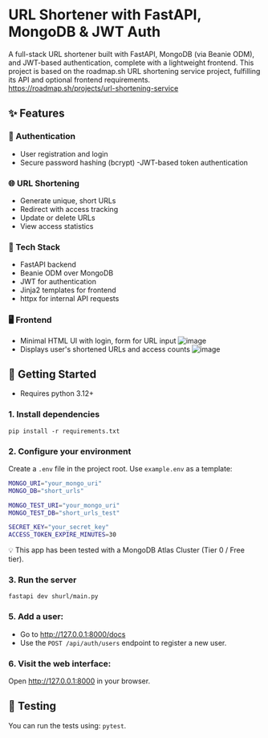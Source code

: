 # URL Shortener with FastAPI, MongoDB & JWT Auth
A full-stack URL shortener built with FastAPI, MongoDB (via Beanie ODM), and JWT-based authentication, complete with a lightweight frontend. This project is based on the roadmap.sh URL shortening service project, fulfilling its API and optional frontend requirements.   
https://roadmap.sh/projects/url-shortening-service

## ✨ Features

### 🔐 Authentication
- User registration and login
- Secure password hashing (bcrypt)
-JWT-based token authentication

### 🌐 URL Shortening
- Generate unique, short URLs
- Redirect with access tracking
- Update or delete URLs
- View access statistics

### 🧠 Tech Stack
- FastAPI backend
- Beanie ODM over MongoDB
- JWT for authentication
- Jinja2 templates for frontend
- httpx for internal API requests

### 🖥️ Frontend
- Minimal HTML UI with login, form for URL input
![image](https://github.com/user-attachments/assets/c99400e3-3184-4338-b631-779c878ab4c8)
- Displays user's shortened URLs and access counts
![image](https://github.com/user-attachments/assets/b6690b00-828c-4dee-b6ad-983d8f88fb92)


## 🚀 Getting Started
- Requires python 3.12+
### 1. Install dependencies
`pip install -r requirements.txt`

### 2. Configure your environment
Create a `.env` file in the project root. Use `example.env` as a template:
```bash
MONGO_URI="your_mongo_uri"
MONGO_DB="short_urls"

MONGO_TEST_URI="your_mongo_uri"
MONGO_TEST_DB="short_urls_test"

SECRET_KEY="your_secret_key"
ACCESS_TOKEN_EXPIRE_MINUTES=30
```
💡 This app has been tested with a MongoDB Atlas Cluster (Tier 0 / Free tier).
### 3. Run the server
`fastapi dev shurl/main.py`

### 5. Add a user:
- Go to http://127.0.0.1:8000/docs
- Use the `POST /api/auth/users` endpoint to register a new user.

### 6. Visit the web interface:
Open http://127.0.0.1:8000 in your browser.

## 🧪 Testing
You can run the tests using: `pytest`.

